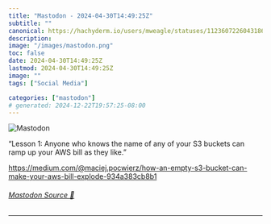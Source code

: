 ```yaml
---
title: "Mastodon - 2024-04-30T14:49:25Z"
subtitle: ""
canonical: https://hachyderm.io/users/mweagle/statuses/112360722604318656
description:
image: "/images/mastodon.png"
toc: false
date: 2024-04-30T14:49:25Z
lastmod: 2024-04-30T14:49:25Z
image: ""
tags: ["Social Media"]

categories: ["mastodon"]
# generated: 2024-12-22T19:57:25-08:00
---
```

![Mastodon](/images/mastodon.png)

<p>“Lesson 1: Anyone who knows the name of any of your S3 buckets can ramp up your AWS bill as they like.”</p><p><a href="https://medium.com/@maciej.pocwierz/how-an-empty-s3-bucket-can-make-your-aws-bill-explode-934a383cb8b1" target="_blank" rel="nofollow noopener noreferrer" translate="no"><span class="invisible">https://</span><span class="ellipsis">medium.com/@maciej.pocwierz/ho</span><span class="invisible">w-an-empty-s3-bucket-can-make-your-aws-bill-explode-934a383cb8b1</span></a></p>


###### [Mastodon Source 🐘](https://hachyderm.io/@mweagle/112360722604318656)

___
